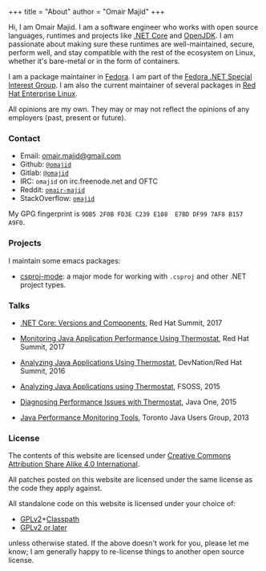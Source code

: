 +++
title = "About"
author = "Omair Majid"
+++

Hi, I am Omair Majid. I am a software engineer who works with open
source languages, runtimes and projects like [.NET
Core](https://github.com/dotnet/core) and
[OpenJDK](http://openjdk.java.net/). I am passionate about making sure
these runtimes are well-maintained, secure, perform well, and stay
compatible with the rest of the ecosystem on Linux, whether it's
bare-metal or in the form of containers.

I am a package maintainer in [Fedora](http://www.fedoraproject.org). I
am part of the [Fedora .NET Special Interest
Group](https://fedoraproject.org/wiki/SIGs/DotNet). I am also the
current maintainer of several packages in [Red Hat Enterprise
Linux](http://www.redhat.com/rhel/).

All opinions are my own. They may or may not reflect the opinions of
any employers (past, present or future).

### Contact

- Email: [omair.majid@gmail.com](mailto:omair.majid@gmail.com)
- Github: [`@omajid`](https://github.com/omajid)
- Gitlab: [`@omajid`](https://gitlab.com/omajid)
- IRC: `omajid` on irc.freenode.net and OFTC
- Reddit: [`omair-majid`](https://reddit.com/u/omair-majid)
- StackOverflow: [`omajid`](https://stackoverflow.com/users/3561275/)

My GPG fingerprint is `9DB5 2F0B FD3E C239 E108  E7BD DF99 7AF8 B157 A9F0`.

### Projects

I maintain some emacs packages:

- [csproj-mode](https://github.com/omajid/csproj-mode): a major mode
  for working with `.csproj` and other .NET project types.

### Talks

- [.NET Core: Versions and
  Components](https://www.youtube.com/watch?v=FnlSBBEqACM), Red Hat
  Summit, 2017

- [Monitoring Java Application Performance Using
  Thermostat](https://www.youtube.com/watch?v=dRe0A1smpyM), Red Hat
  Summit, 2017

- [Analyzing Java Applications Using
  Thermostat](https://www.youtube.com/watch?v=JOrwMm2Y7Rc), DevNation/Red Hat
  Summit, 2016

- [Analyzing Java Applications using
  Thermostat](https://www.youtube.com/watch?v=jwCc9yIufvQ), FSOSS, 2015

- [Diagnosing Performance Issues with
  Thermostat](https://www.youtube.com/watch?v=CxuR1tBHR_o), Java One, 2015

- [Java Performance Monitoring
  Tools](https://www.youtube.com/watch?v=CxuR1tBHR_o), Toronto Java
  Users Group, 2013

### License

The contents of this website are licensed under [Creative Commons
Attribution Share Alike 4.0
International](https://creativecommons.org/licenses/by-sa/4.0/).

All patches posted on this website are licensed under the same license
as the code they apply against.

All standalone code on this website is licensed under your choice of:

- [GPLv2](http://www.gnu.org/licenses/gpl-2.0.html)+[Classpath](http://www.gnu.org/software/classpath/license.html)
- [GPLv2 or later](http://www.gnu.org/licenses/gpl-2.0.html)

unless otherwise stated. If the above doesn't work for you, please let
me know; I am generally happy to re-license things to another open
source license.
